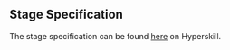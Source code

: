 ## Stage Specification

The stage specification can be found [here](https://hyperskill.org/projects/146/stages/787/implement) on Hyperskill.